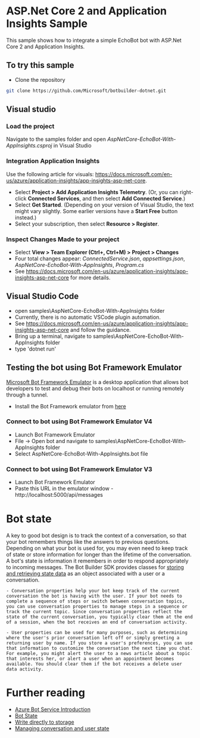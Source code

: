 # ASP.Net Core 2 and Application Insights Sample
﻿This sample shows how to integrate a simple EchoBot bot with ASP.Net Core 2 and Application Insights. 

## To try this sample
- Clone the repository
```bash
git clone https://github.com/Microsoft/botbuilder-dotnet.git
```

## Visual studio

### Load the project
Navigate to the samples folder and open *AspNetCore-EchoBot-With-AppInsights.csproj* in Visual Studio 

### Integration Application Insights
Use the following article for visuals: https://docs.microsoft.com/en-us/azure/application-insights/app-insights-asp-net-core.  
- Select **Project > Add Application Insights Telemetry**. (Or, you can right-click **Connected Services**, and then select **Add Connected Service**.)
- Select **Get Started**. (Depending on your version of Visual Studio, the text might vary slightly. Some earlier versions have a **Start Free** button instead.)
- Select your subscription, then select **Resource > Register**.

### Inspect Changes Made to your project
- Select **View > Team Explorer (Ctrl+, Ctrl+M) > Project > Changes**
- Four total changes appear:  *ConnectedService.json*,  *appsettings.json*, *AspNetCore-EchoBot-With-AppInsights*, *Program.cs*
- See https://docs.microsoft.com/en-us/azure/application-insights/app-insights-asp-net-core for more details.

## Visual Studio Code
- open samples\AspNetCore-EchoBot-With-AppInsights folder
- Currently, there is no automatic VSCode plugin automation.
- See  https://docs.microsoft.com/en-us/azure/application-insights/app-insights-asp-net-core and follow the guidance.
- Bring up a terminal, navigate to samples\AspNetCore-EchoBot-With-AppInsights folder
- type 'dotnet run'

## Testing the bot using Bot Framework Emulator
[Microsoft Bot Framework Emulator](https://github.com/microsoft/botframework-emulator) is a desktop application that allows bot developers to test and debug their bots on localhost or running remotely through a tunnel.

- Install the Bot Framework emulator from [here](https://github.com/Microsoft/BotFramework-Emulator/releases)

### Connect to bot using Bot Framework Emulator **V4**
- Launch Bot Framework Emulator
- File -> Open bot and navigate to samples\AspNetCore-EchoBot-With-AppInsights folder
- Select AspNetCore-EchoBot-With-AppInsights.bot file

### Connect to bot using Bot Framework Emulator **V3**
- Launch Bot Framework Emulator
- Paste this URL in the emulator window - http://localhost:5000/api/messages

# Bot state
A key to good bot design is to track the context of a conversation, so that your bot remembers things like the answers to previous questions. Depending on what your bot is used for, you may even need to keep track of state or store information for longer than the lifetime of the conversation. A bot's state is information it remembers in order to respond appropriately to incoming messages. The Bot Builder SDK provides classes for [storing and retrieving state data](https://docs.microsoft.com/en-us/azure/bot-service/bot-builder-howto-v4-state?view=azure-bot-service-4.0&tabs=csharp) as an object associated with a user or a conversation.

    - Conversation properties help your bot keep track of the current conversation the bot is having with the user. If your bot needs to complete a sequence of steps or switch between conversation topics, you can use conversation properties to manage steps in a sequence or track the current topic. Since conversation properties reflect the state of the current conversation, you typically clear them at the end of a session, when the bot receives an end of conversation activity.
    
    - User properties can be used for many purposes, such as determining where the user's prior conversation left off or simply greeting a returning user by name. If you store a user's preferences, you can use that information to customize the conversation the next time you chat. For example, you might alert the user to a news article about a topic that interests her, or alert a user when an appointment becomes available. You should clear them if the bot receives a delete user data activity.

# Further reading

- [Azure Bot Service Introduction](https://docs.microsoft.com/en-us/azure/bot-service/bot-service-overview-introduction?view=azure-bot-service-4.0)
- [Bot State](https://docs.microsoft.com/en-us/azure/bot-service/bot-builder-storage-concept?view=azure-bot-service-4.0)
- [Write directly to storage](https://docs.microsoft.com/en-us/azure/bot-service/bot-builder-howto-v4-storage?view=azure-bot-service-4.0&tabs=csharpechorproperty%2Ccsetagoverwrite%2Ccsetag)
- [Managing conversation and user state](https://docs.microsoft.com/en-us/azure/bot-service/bot-builder-howto-v4-state?view=azure-bot-service-4.0&tabs=csharp)